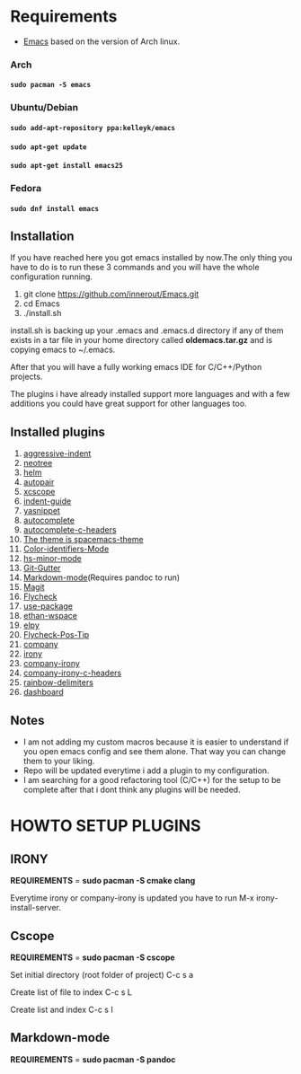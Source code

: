 # Requirements
* [Emacs](https://www.archlinux.org/packages/extra/i686/emacs/) based on the version of Arch linux.

### Arch

#### ```sudo pacman -S emacs```

### Ubuntu/Debian

#### ```sudo add-apt-repository ppa:kelleyk/emacs```
#### ```sudo apt-get update```
#### ```sudo apt-get install emacs25```

### Fedora

#### ```sudo dnf install emacs```

## Installation

If you have reached here you got emacs installed by now.The only thing you have to do is to run these 3 commands and you will have the whole configuration running.

1. git clone https://github.com/innerout/Emacs.git
2. cd Emacs
3. ./install.sh

install.sh is backing up your .emacs and .emacs.d directory if any of them exists in a tar file in your home directory called **oldemacs.tar.gz** and is copying emacs to ~/.emacs.

After that you will have a fully working emacs IDE for C/C++/Python projects.

The plugins i have already installed support more languages and with a few additions you could have great support for other languages too.

## Installed plugins
1. [aggressive-indent](https://github.com/Malabarba/aggressive-indent-mode)
2. [neotree](https://github.com/jaypei/emacs-neotree)
3. [helm](https://github.com/emacs-helm/helm)
4. [autopair](https://github.com/joaotavora/autopair)
5. [xcscope](https://github.com/dkogan/xcscope.el)
6. [indent-guide](https://github.com/zk-phi/indent-guide)
7. [yasnippet](https://github.com/joaotavora/yasnippet)
8. [autocomplete](https://github.com/auto-complete/auto-complete)
9. [autocomplete-c-headers](https://github.com/mooz/auto-complete-c-headers)
10. [The theme is spacemacs-theme](https://github.com/nashamri/spacemacs-theme)
11. [Color-identifiers-Mode](https://github.com/ankurdave/color-identifiers-mode)
12. [hs-minor-mode](https://www.emacswiki.org/emacs/HideShow)
13. [Git-Gutter](https://github.com/syohex/emacs-git-gutter)
14. [Markdown-mode](https://jblevins.org/projects/markdown-mode/)(Requires pandoc to run)
15. [Magit](https://github.com/magit/magit)
16. [Flycheck](https://github.com/flycheck/flycheck)
17. [use-package](https://github.com/jwiegley/use-package)
18. [ethan-wspace](https://github.com/glasserc/ethan-wspace)
19. [elpy](https://github.com/jorgenschaefer/elpy)
20. [Flycheck-Pos-Tip](https://github.com/flycheck/flycheck-pos-tip)
21. [company](https://github.com/company-mode/company-mode)
22. [irony](https://github.com/Sarcasm/irony-mode)
23. [company-irony](https://github.com/Sarcasm/company-irony)
24. [company-irony-c-headers](https://github.com/hotpxl/company-irony-c-headers)
25. [rainbow-delimiters](https://github.com/Fanael/rainbow-delimiters)
26. [dashboard](https://github.com/rakanalh/emacs-dashboard)

## Notes
* I am not adding my custom macros because it is easier to understand if you open emacs config and see them alone.
That way you can change them to your liking.
* Repo will be updated everytime i add a plugin to my configuration.
* I am searching for a good refactoring tool (C/C++) for the setup to be complete
  after that i dont think any plugins will be needed.


# HOWTO SETUP PLUGINS

## IRONY

__REQUIREMENTS__ = __sudo pacman -S cmake clang__

Everytime irony or company-irony is updated you have to run M-x irony-install-server.

## Cscope

__REQUIREMENTS__ = __sudo pacman -S cscope__

Set initial directory (root folder of project) C-c s a

Create list of file to index C-c s L

Create list and index C-c s I

## Markdown-mode

__REQUIREMENTS__ = __sudo pacman -S pandoc__
